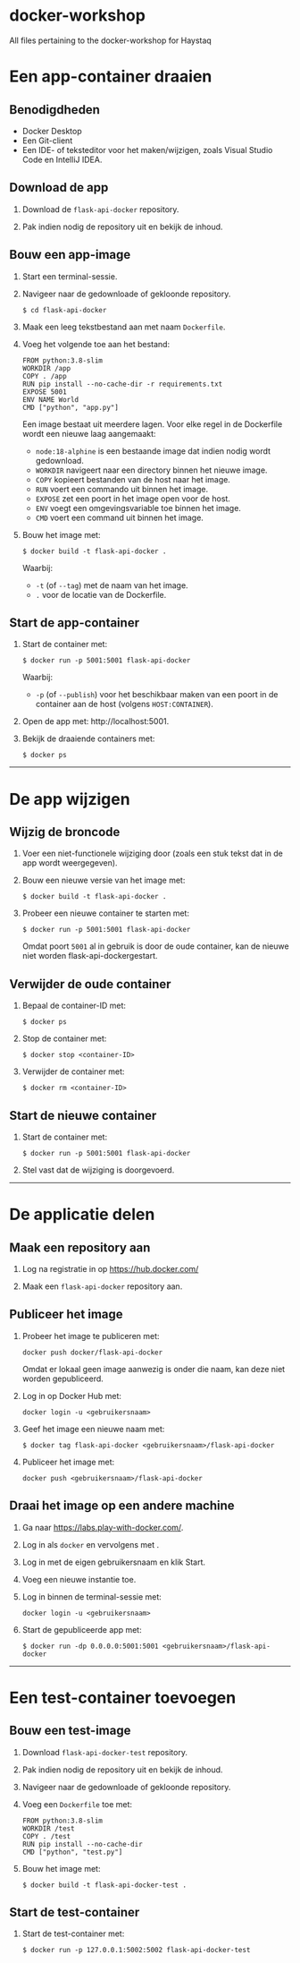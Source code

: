 # docker-workshop
All files pertaining to the docker-workshop for Haystaq

# Een app-container draaien

## Benodigdheden

* Docker Desktop
* Een Git-client
* Een IDE- of teksteditor voor het maken/wijzigen, zoals Visual Studio Code en IntelliJ IDEA.

## Download de app

1. Download de `flask-api-docker` repository.

2. Pak indien nodig de repository uit en bekijk de inhoud.

## Bouw een app-image

1. Start een terminal-sessie.

2. Navigeer naar de gedownloade of gekloonde repository.
    ```
    $ cd flask-api-docker
    ```

3. Maak een leeg tekstbestand aan met naam `Dockerfile`.

4. Voeg het volgende toe aan het bestand:
    ```
    FROM python:3.8-slim
    WORKDIR /app
    COPY . /app
    RUN pip install --no-cache-dir -r requirements.txt
    EXPOSE 5001
    ENV NAME World
    CMD ["python", "app.py"]
    ```
   Een image bestaat uit meerdere lagen. Voor elke regel in de Dockerfile wordt een nieuwe laag aangemaakt:
    * `node:18-alphine` is een bestaande image dat indien nodig wordt gedownload.
    * `WORKDIR` navigeert naar een directory binnen het nieuwe image.
    * `COPY` kopieert bestanden van de host naar het image.
    * `RUN` voert een commando uit binnen het image.
    * `EXPOSE` zet een poort in het image open voor de host.
    * `ENV` voegt een omgevingsvariable toe binnen het image.
    * `CMD` voert een command uit binnen het image.
   
5. Bouw het image met:
    ```
    $ docker build -t flask-api-docker .
    ```
    Waarbij:
    * `-t` (of `--tag`) met de naam van het image.
    * `.` voor de locatie van de Dockerfile.

## Start de app-container

1. Start de container met:
    ```
    $ docker run -p 5001:5001 flask-api-docker
    ```
   Waarbij:
   * `-p` (of `--publish`) voor het beschikbaar maken van een poort in de container aan de host (volgens `HOST:CONTAINER`).   

2. Open de app met: http://localhost:5001. 

3. Bekijk de draaiende containers met:
    ```
    $ docker ps
    ```

----

# De app wijzigen

## Wijzig de broncode

1. Voer een niet-functionele wijziging door (zoals een stuk tekst dat in de app wordt weergegeven).

2. Bouw een nieuwe versie van het image met:
   ```
   $ docker build -t flask-api-docker .
   ```

3. Probeer een nieuwe container te starten met:
    ```
    $ docker run -p 5001:5001 flask-api-docker
    ```

    Omdat poort `5001` al in gebruik is door de oude container, kan de nieuwe niet worden flask-api-dockergestart.

## Verwijder de oude container

1. Bepaal de container-ID met:
    ```
    $ docker ps
    ```
   
2. Stop de container met: 
   ```
   $ docker stop <container-ID>
   ```

3. Verwijder de container met:
   ```
   $ docker rm <container-ID>
   ```

## Start de nieuwe container

1. Start de container met:
    ```
   $ docker run -p 5001:5001 flask-api-docker
    ```

2. Stel vast dat de wijziging is doorgevoerd.

---

# De applicatie delen

## Maak een repository aan

1. Log na registratie in op https://hub.docker.com/
 
2. Maak een `flask-api-docker` repository aan.

## Publiceer het image

1. Probeer het image te publiceren met:
    ```
    docker push docker/flask-api-docker
    ```
    Omdat er lokaal geen image aanwezig is onder die naam, kan deze niet worden gepubliceerd.

2. Log in op Docker Hub met:
    ```
    docker login -u <gebruikersnaam>
    ```

3. Geef het image een nieuwe naam met:
    ```
    $ docker tag flask-api-docker <gebruikersnaam>/flask-api-docker
    ```

4. Publiceer het image met:
    ```
    docker push <gebruikersnaam>/flask-api-docker
    ```

## Draai het image op een andere machine

1. Ga naar https://labs.play-with-docker.com/.

2. Log in als `docker` en vervolgens met <gebruikersnaam>.

3. Log in met de eigen gebruikersnaam en klik Start.

4. Voeg een nieuwe instantie toe.

5. Log in binnen de terminal-sessie met:
    ```
    docker login -u <gebruikersnaam>
    ```

6. Start de gepubliceerde app met:
    ```
    $ docker run -dp 0.0.0.0:5001:5001 <gebruikersnaam>/flask-api-docker
    ```

---

# Een test-container toevoegen

## Bouw een test-image

1. Download `flask-api-docker-test` repository.

2. Pak indien nodig de repository uit en bekijk de inhoud.

3. Navigeer naar de gedownloade of gekloonde repository.
 
4. Voeg een `Dockerfile` toe met:
    ```
    FROM python:3.8-slim
    WORKDIR /test
    COPY . /test
    RUN pip install --no-cache-dir
    CMD ["python", "test.py"]
    ```

5. Bouw het image met:
    ```
    $ docker build -t flask-api-docker-test .
    ```

## Start de test-container

1. Start de test-container met:
    ```
    $ docker run -p 127.0.0.1:5002:5002 flask-api-docker-test
    ```
